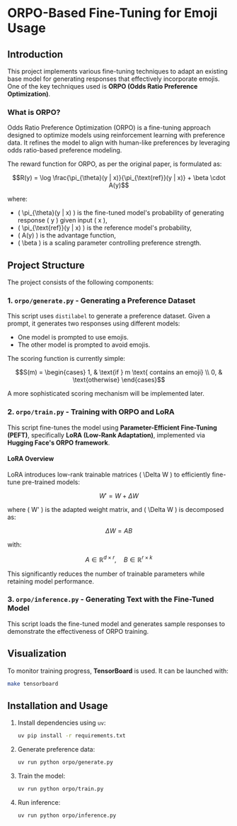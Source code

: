 # ORPO-Based Fine-Tuning for Emoji Usage

## Introduction

This project implements various fine-tuning techniques to adapt an existing base model for generating responses that effectively incorporate emojis. One of the key techniques used is **ORPO (Odds Ratio Preference Optimization)**.

### What is ORPO?

Odds Ratio Preference Optimization (ORPO) is a fine-tuning approach designed to optimize models using reinforcement learning with preference data. It refines the model to align with human-like preferences by leveraging odds ratio-based preference modeling.

The reward function for ORPO, as per the original paper, is formulated as:

```math
R(y) = \log \frac{\pi_{\theta}(y | x)}{\pi_{\text{ref}}(y | x)} + \beta \cdot A(y)
```

where:

- \( \pi_{\theta}(y | x) \) is the fine-tuned model's probability of generating response \( y \) given input \( x \),
- \( \pi_{\text{ref}}(y | x) \) is the reference model's probability,
- \( A(y) \) is the advantage function,
- \( \beta \) is a scaling parameter controlling preference strength.

## Project Structure

The project consists of the following components:

### 1. `orpo/generate.py` - Generating a Preference Dataset

This script uses `distilabel` to generate a preference dataset. Given a prompt, it generates two responses using different models:

- One model is prompted to use emojis.
- The other model is prompted to avoid emojis.

The scoring function is currently simple:

```math
S(m) = \begin{cases} 1, & \text{if } m \text{ contains an emoji} \\ 0, & \text{otherwise} \end{cases}
```

A more sophisticated scoring mechanism will be implemented later.

### 2. `orpo/train.py` - Training with ORPO and LoRA

This script fine-tunes the model using **Parameter-Efficient Fine-Tuning (PEFT)**, specifically **LoRA (Low-Rank Adaptation)**, implemented via **Hugging Face's ORPO framework**.

#### LoRA Overview

LoRA introduces low-rank trainable matrices \( \Delta W \) to efficiently fine-tune pre-trained models:

```math
W' = W + \Delta W
```

where \( W' \) is the adapted weight matrix, and \( \Delta W \) is decomposed as:

```math
\Delta W = A B
```

with:

```math
A \in \mathbb{R}^{d \times r}, \quad B \in \mathbb{R}^{r \times k}
```

This significantly reduces the number of trainable parameters while retaining model performance.

### 3. `orpo/inference.py` - Generating Text with the Fine-Tuned Model

This script loads the fine-tuned model and generates sample responses to demonstrate the effectiveness of ORPO training.

## Visualization

To monitor training progress, **TensorBoard** is used. It can be launched with:

```sh
make tensorboard
```

## Installation and Usage

1. Install dependencies using `uv`:

    ```sh
    uv pip install -r requirements.txt
    ```

2. Generate preference data:

    ```sh
    uv run python orpo/generate.py
    ```

3. Train the model:

    ```sh
    uv run python orpo/train.py
    ```

4. Run inference:

    ```sh
    uv run python orpo/inference.py
    ```
